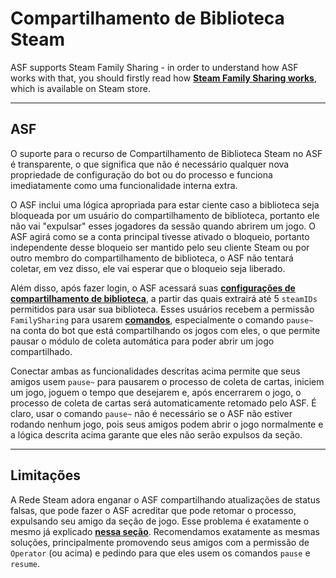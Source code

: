 # Compartilhamento de Biblioteca Steam

ASF supports Steam Family Sharing - in order to understand how ASF works with that, you should firstly read how **[Steam Family Sharing works](https://store.steampowered.com/promotion/familysharing)**, which is available on Steam store.

---

## ASF

O suporte para o recurso de Compartilhamento de Biblioteca Steam no ASF é transparente, o que significa que não é necessário qualquer nova propriedade de configuração do bot ou do processo e funciona imediatamente como uma funcionalidade interna extra.

O ASF inclui uma lógica apropriada para estar ciente caso a biblioteca seja bloqueada por um usuário do compartilhamento de biblioteca, portanto ele não vai "expulsar" esses jogadores da sessão quando abrirem um jogo. O ASF agirá como se a conta principal tivesse ativado o bloqueio, portanto independente desse bloqueio ser mantido pelo seu cliente Steam ou por outro membro do compartilhamento de biblioteca, o ASF não tentará coletar, em vez disso, ele vai esperar que o bloqueio seja liberado.

Além disso, após fazer login, o ASF acessará suas **[configurações de compartilhamento de biblioteca](https://store.steampowered.com/account/managedevices)**, a partir das quais extrairá até 5 `steamIDs` permitidos para usar sua biblioteca. Esses usuários recebem a permissão `FamilySharing` para usarem **[comandos](https://github.com/JustArchiNET/ArchiSteamFarm/wiki/Commands-pt-BR)**, especialmente o comando `pause~` na conta do bot que está compartilhando os jogos com eles, o que permite pausar o módulo de coleta automática para poder abrir um jogo compartilhado.

Conectar ambas as funcionalidades descritas acima permite que seus amigos usem `pause~` para pausarem o processo de coleta de cartas, iniciem um jogo, joguem o tempo que desejarem e, após encerrarem o jogo, o processo de coleta de cartas será automaticamente retomado pelo ASF. É claro, usar o comando `pause~` não é necessário se o ASF não estiver rodando nenhum jogo, pois seus amigos podem abrir o jogo normalmente e a lógica descrita acima garante que eles não serão expulsos da seção.

---

## Limitações

A Rede Steam adora enganar o ASF compartilhando atualizações de status falsas, que pode fazer o ASF acreditar que pode retomar o processo, expulsando seu amigo da seção de jogo. Esse problema é exatamente o mesmo já explicado **[nessa seção](https://github.com/JustArchiNET/ArchiSteamFarm/wiki/FAQ-pt-BR#o-asf-est%C3%A1-encerrando-minha-sess%C3%A3o-no-cliente-steam-enquanto-eu-jogo--voc%C3%AA-j%C3%A1-iniciou-a-sess%C3%A3o-em-outro-computador)**. Recomendamos exatamente as mesmas soluções, principalmente promovendo seus amigos com a permissão de `Operator` (ou acima) e pedindo para que eles usem os comandos `pause` e `resume`.